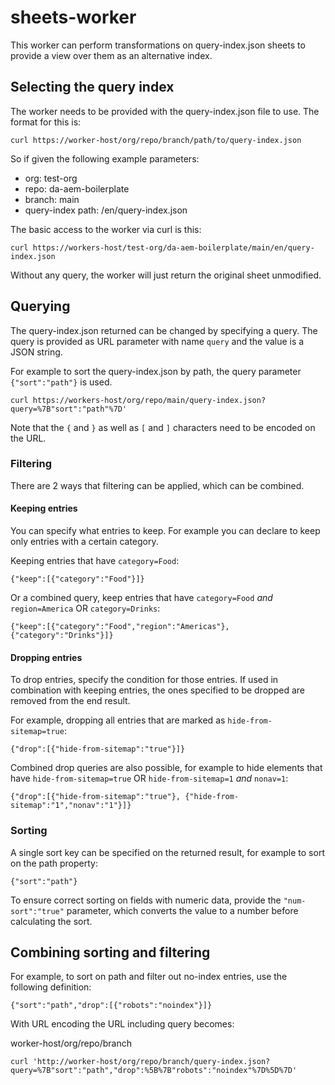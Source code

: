 # sheets-worker

This worker can perform transformations on query-index.json sheets to provide
a view over them as an alternative index.

## Selecting the query index

The worker needs to be provided with the query-index.json file to use. The format for
this is:

```
curl https://worker-host/org/repo/branch/path/to/query-index.json
```

So if given the following example parameters:
* org: test-org
* repo: da-aem-boilerplate
* branch: main
* query-index path: /en/query-index.json

The basic access to the worker via curl is this:

```
curl https://workers-host/test-org/da-aem-boilerplate/main/en/query-index.json
```

Without any query, the worker will just return the original sheet unmodified.

## Querying

The query-index.json returned can be changed by specifying a query. The query is provided as URL parameter
with name `query` and the value is a JSON string.

For example to sort the query-index.json by path, the query parameter `{"sort":"path"}` is used.

```
curl https://workers-host/org/repo/main/query-index.json?query=%7B"sort":"path"%7D'
```
Note that the `{` and `}` as well as `[` and `]` characters need to be encoded on the URL.


### Filtering

There are 2 ways that filtering can be applied, which can be combined.

#### Keeping entries

You can specify what entries to keep. For example you can declare to keep only entries with a certain category.

Keeping entries that have `category=Food`:
```
{"keep":[{"category":"Food"}]}
```

Or a combined query, keep entries that have `category=Food` _and_ `region=America` OR `category=Drinks`:
```
{"keep":[{"category":"Food","region":"Americas"},{"category":"Drinks"}]}
```

#### Dropping entries

To drop entries, specify the condition for those entries. If used in combination with keeping entries, the ones specified to be dropped are removed from the end result.

For example, dropping all entries that are marked as `hide-from-sitemap=true`:
```
{"drop":[{"hide-from-sitemap":"true"}]}
```

Combined drop queries are also possible, for example to hide elements that have `hide-from-sitemap=true` OR `hide-from-sitemap=1` _and_ `nonav=1`:
```
{"drop":[{"hide-from-sitemap":"true"}, {"hide-from-sitemap":"1","nonav":"1"}]}
```

### Sorting

A single sort key can be specified on the returned result, for example to sort on the path property:

```
{"sort":"path"}
```

To ensure correct sorting on fields with numeric data, provide the `"num-sort":"true"` parameter, which converts the value to a number before calculating the sort.

## Combining sorting and filtering

For example, to sort on path and filter out no-index entries, use the following definition:

```
{"sort":"path","drop":[{"robots":"noindex"}]}
```

With URL encoding the URL including query becomes:

worker-host/org/repo/branch
```
curl 'http://worker-host/org/repo/branch/query-index.json?query=%7B"sort":"path","drop":%5B%7B"robots":"noindex"%7D%5D%7D'
```